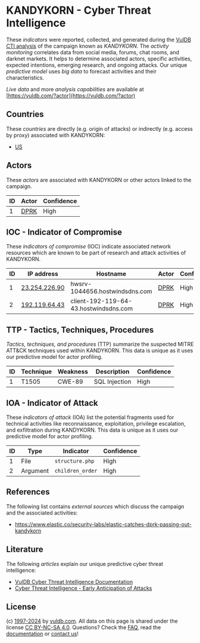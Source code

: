 # KANDYKORN - Cyber Threat Intelligence

These _indicators_ were reported, collected, and generated during the [VulDB CTI analysis](https://vuldb.com/?kb.cti) of the campaign known as _KANDYKORN_. The _activity monitoring_ correlates data from social media, forums, chat rooms, and darknet markets. It helps to determine associated actors, specific activities, expected intentions, emerging research, and ongoing attacks. Our unique _predictive model_ uses _big data_ to forecast activities and their characteristics.

_Live data_ and more _analysis capabilities_ are available at [https://vuldb.com/?actor](https://vuldb.com/?actor)

## Countries

These _countries_ are directly (e.g. origin of attacks) or indirectly (e.g. access by proxy) associated with KANDYKORN:

* [US](https://vuldb.com/?country.us)

## Actors

These _actors_ are associated with KANDYKORN or other actors linked to the campaign.

ID | Actor | Confidence
-- | ----- | ----------
1 | [DPRK](https://vuldb.com/?actor.dprk) | High

## IOC - Indicator of Compromise

These _indicators of compromise_ (IOC) indicate associated network resources which are known to be part of research and attack activities of KANDYKORN.

ID | IP address | Hostname | Actor | Confidence
-- | ---------- | -------- | ----- | ----------
1 | [23.254.226.90](https://vuldb.com/?ip.23.254.226.90) | hwsrv-1044656.hostwindsdns.com | [DPRK](https://vuldb.com/?actor.dprk) | High
2 | [192.119.64.43](https://vuldb.com/?ip.192.119.64.43) | client-192-119-64-43.hostwindsdns.com | [DPRK](https://vuldb.com/?actor.dprk) | High

## TTP - Tactics, Techniques, Procedures

_Tactics, techniques, and procedures_ (TTP) summarize the suspected MITRE ATT&CK techniques used within KANDYKORN. This data is unique as it uses our predictive model for actor profiling.

ID | Technique | Weakness | Description | Confidence
-- | --------- | -------- | ----------- | ----------
1 | T1505 | CWE-89 | SQL Injection | High

## IOA - Indicator of Attack

These _indicators of attack_ (IOA) list the potential fragments used for technical activities like reconnaissance, exploitation, privilege escalation, and exfiltration during KANDYKORN. This data is unique as it uses our predictive model for actor profiling.

ID | Type | Indicator | Confidence
-- | ---- | --------- | ----------
1 | File | `structure.php` | High
2 | Argument | `children_order` | High

## References

The following list contains _external sources_ which discuss the campaign and the associated activities:

* https://www.elastic.co/security-labs/elastic-catches-dprk-passing-out-kandykorn

## Literature

The following _articles_ explain our unique predictive cyber threat intelligence:

* [VulDB Cyber Threat Intelligence Documentation](https://vuldb.com/?kb.cti)
* [Cyber Threat Intelligence - Early Anticipation of Attacks](https://www.scip.ch/en/?labs.20201022)

## License

(c) [1997-2024](https://vuldb.com/?kb.changelog) by [vuldb.com](https://vuldb.com/?kb.about). All data on this page is shared under the license [CC BY-NC-SA 4.0](https://creativecommons.org/licenses/by-nc-sa/4.0/). Questions? Check the [FAQ](https://vuldb.com/?kb.faq), read the [documentation](https://vuldb.com/?kb) or [contact us](https://vuldb.com/?contact)!
